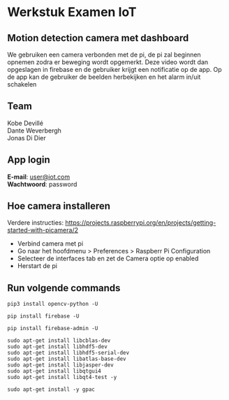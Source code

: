 # Werkstuk Examen IoT

## Motion detection camera met dashboard
We gebruiken een camera verbonden met de pi, de pi zal beginnen opnemen zodra er beweging wordt opgemerkt.
Deze video wordt dan opgeslagen in firebase en de gebruiker krijgt een notificatie op de app.
Op de app kan de gebruiker de beelden herbekijken en het alarm in/uit schakelen

## Team
Kobe Devillé  
Dante Weverbergh  
Jonas Di Dier

## App login
**E-mail**: user@iot.com  
**Wachtwoord**: password

## Hoe camera installeren
Verdere instructies: https://projects.raspberrypi.org/en/projects/getting-started-with-picamera/2
 - Verbind camera met pi
 - Go naar het hoofdmenu > Preferences > Raspberr Pi Configuration
 - Selecteer de interfaces tab en zet de Camera optie op enabled 
 - Herstart de pi

## Run volgende commands
```
pip3 install opencv-python -U

pip install firebase -U

pip install firebase-admin -U

sudo apt-get install libcblas-dev
sudo apt-get install libhdf5-dev 
sudo apt-get install libhdf5-serial-dev 
sudo apt-get install libatlas-base-dev
sudo apt-get install libjasper-dev
sudo apt-get install libqtgui4
sudo apt-get install libqt4-test -y

sudo apt-get install -y gpac
```